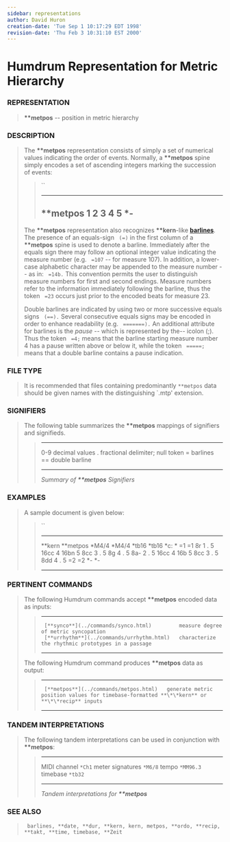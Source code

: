 ```yaml
---
sidebar: representations
author: David Huron
creation-date: 'Tue Sep 1 10:17:29 EDT 1998'
revision-date: 'Thu Feb 3 10:31:10 EST 2000'
---
```



Humdrum Representation for Metric Hierarchy
===========================================

### REPRESENTATION

> **\*\*metpos** \-- position in metric hierarchy

### DESCRIPTION

> The **\*\*metpos** representation consists of simply a set of
> numerical values indicating the order of events. Normally, a
> **\*\*metpos** spine simply encodes a set of ascending integers
> marking the succession of events:
>
> > ``
> >
> >   ------------
> >   \*\*metpos
> >   1
> >   2
> >   3
> >   4
> >   5
> >   \*-
> >   ------------
> >
> The **\*\*metpos** representation also recognizes **\*\*kern**-like
> [**barlines**](barlines.rep.html). The presence of an equals-sign
> ` (=)` in the first column of a **\*\*metpos** spine is used to denote
> a barline. Immediately after the equals sign there may follow an
> optional integer value indicating the measure number (e.g. ` =107` \--
> for measure 107). In addition, a lower-case alphabetic character may
> be appended to the measure number \-- as in: ` =14b.` This convention
> permits the user to distinguish measure numbers for first and second
> endings. Measure numbers refer to the information immediately
> following the barline, thus the token ` =23` occurs just prior to the
> encoded beats for measure 23.
>
> Double barlines are indicated by using two or more successive equals
> signs ` (==).` Several consecutive equals signs may be encoded in
> order to enhance readability (e.g. ` =======).` An additional
> attribute for barlines is the *pause* \-- which is represented by
> the\-- icolon (;). Thus the token ` =4;` means that the barline
> starting measure number 4 has a pause written above or below it, while
> the token ` =====;` means that a double barline contains a pause
> indication.

### FILE TYPE

> It is recommended that files containing predominantly `**metpos` data
> should be given names with the distinguishing \`.mtp\' extension.

### SIGNIFIERS

> The following table summarizes the **\*\*metpos** mappings of
> signifiers and signifieds.
>
> >   ----- ----------------------------------
> >   0-9   decimal values
> >   .     fractional delimiter; null token
> >   =     barlines
> >   ==    double barline
> >   ----- ----------------------------------
> >
> > *Summary of **\*\*metpos** Signifiers*

### EXAMPLES

> A sample document is given below:
>
> > ``
> >
> >   ---------- ------------
> >   \*\*kern   \*\*metpos
> >   \*M4/4     \*M4/4
> >   \*tb16     \*tb16
> >   \*c:       \*
> >   =1         =1
> >   8r         1
> >   .          5
> >   16cc       4
> >   16bn       5
> >   8cc        3
> >   .          5
> >   8g         4
> >   .          5
> >   8a-        2
> >   .          5
> >   16cc       4
> >   16b        5
> >   8cc        3
> >   .          5
> >   8dd        4
> >   .          5
> >   =2         =2
> >   \*-        \*-
> >   ---------- ------------
> >
### PERTINENT COMMANDS

> The following Humdrum commands accept **\*\*metpos** encoded data as
> inputs:
>
> >   -- ------------------------------------------- ---------------------------------------------------
> >      [**synco**](../commands/synco.html)         measure degree of metric syncopation
> >      [**urrhythm**](../commands/urrhythm.html)   characterize the rhythmic prototypes in a passage
> >   -- ------------------------------------------- ---------------------------------------------------
> >
> The following Humdrum command produces **\*\*metpos** data as output:
>
> >   -- --------------------------------------- ---------------------------------------------------------------------------------------------
> >      [**metpos**](../commands/metpos.html)   generate metric position values for timebase-formatted **\*\*kern** or **\*\*recip** inputs
> >   -- --------------------------------------- ---------------------------------------------------------------------------------------------
> >
### TANDEM INTERPRETATIONS

> The following tandem interpretations can be used in conjunction with
> **\*\*metpos**:
>
> >   ------------------ -----------
> >   MIDI channel       `*Ch1`
> >   meter signatures   `*M6/8`
> >   tempo              `*MM96.3`
> >   timebase           `*tb32`
> >   ------------------ -----------
> >
> > *Tandem interpretations for **\*\*metpos***

### SEE ALSO

> ` barlines, **date, **dur, **kern, kern, metpos, **ordo, **recip, **takt, **time, timebase, **Zeit`

